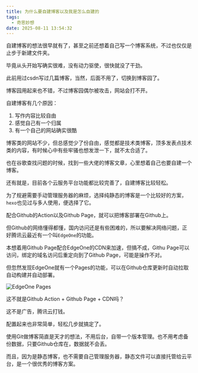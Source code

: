 ```yaml
---
title: 为什么要自建博客以及我是怎么自建的
tags:
  - 奇思妙想
date: 2025-08-11 13:54:32
---
```


自建博客的想法很早就有了，甚至之前还想着自己写一个博客系统，不过也仅仅是止步于新建文件夹。

毕竟从头开始写确实很难，没有动力驱使，很快就没了干劲。

此前用过csdn写过几篇博客，当然，后面不用了，切换到博客园了。

博客园用起来也不错，不过博客园偶尔被攻击，网站会打不开。

自建博客有几个原因：

1. 写作内容比较自由
2. 感觉自己有一个归属
3. 有一个自己的网站确实很酷

博客类的网站不少，但总感觉少了份自由，感觉都是技术类博客，顶多发表点技术类的内容，有时候心中有些牢骚也想发泄一下，就不太合适了。

也在谷歌查找问题的时候，找到一些大佬的博客文章，心里想着自己也要自建一个博客。

还有就是，目前各个云服务平台功能都比较完善了，自建博客比较轻松。

为了规避需要手动管理服务器的麻烦，选择纯静态的博客是一个比较好的方案，`hexo`也见过与多人使用，便选择了它。

配合Github的Action以及Github Page，就可以把博客部署在Github上。

但Github的网络懂得都懂，国内访问还是有些困难的，所以要解决网络问题，正好腾讯云最近有一个叫`EdgeOne`的功能。

本想着用Github Page配合EdgeOne的CDN来加速，但搞不成，Githu Page可以访问，绑定的域名访问后重定向到了Github Page，可能是操作不对。

但忽然发现EdgeOne就有一个Pages的功能，可以在Github仓库更新时自动拉取自动构建并自动部署。

![EdgeOne Pages](pages.png)

这不就是Github Action + Github Page + CDN吗？

这不是广告，腾讯云打钱。

配置起来也非常简单，轻松几步就搞定了。

使用Git做博客简直是天才的想法，不用后台，自带一个版本管理。也不用考虑备份数据，只要Github仓库在，数据就不会丢。

而且，因为是静态博客，也不需要自己管理服务器，静态文件可以直接托管给云平台，是一个很优秀的博客方案。